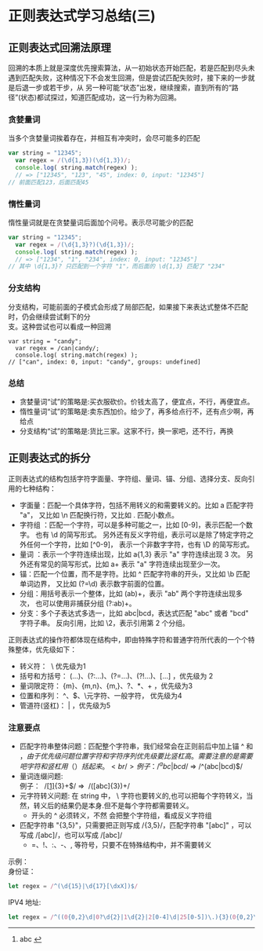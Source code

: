 # 正则表达式学习总结(三)

<a name="75bd7523"></a>
## 正则表达式回溯法原理

回溯的本质上就是深度优先搜索算法，从一初始状态开始匹配，若是匹配到尽头未遇到匹配失败，这种情况下不会发生回溯，但是尝试匹配失败时，接下来的一步就是后退一步或若干步，从 另一种可能“状态”出发，继续搜索，直到所有的“路径”(状态)都试探过，知道匹配成功，这一行为称为回溯。

<a name="f7d98826"></a>
### 贪婪量词

当多个贪婪量词挨着存在，并相互有冲突时，会尽可能多的匹配

```javascript
var string = "12345";
  var regex = /(\d{1,3})(\d{1,3})/;
  console.log( string.match(regex) );
  // => ["12345", "123", "45", index: 0, input: "12345"]
// 前面匹配123，后面匹配45
```

<a name="b81eec3b"></a>
### 惰性量词

惰性量词就是在贪婪量词后面加个问号。表示尽可能少的匹配

```javascript
var string = "12345";
  var regex = /(\d{1,3}?)(\d{1,3})/;
  console.log( string.match(regex) );
  // => ["1234", "1", "234", index: 0, input: "12345"]
// 其中 \d{1,3}? 只匹配到一个字符 "1"，而后面的 \d{1,3} 匹配了 "234"
```

<a name="d3e31548"></a>
### 分支结构

分支结构，可能前面的子模式会形成了局部匹配，如果接下来表达式整体不匹配时，仍会继续尝试剩下的分<br />支。这种尝试也可以看成一种回溯

```
var string = "candy";
  var regex = /can|candy/;
  console.log( string.match(regex) );
// ["can", index: 0, input: "candy", groups: undefined]
```

<a name="25f9c7fa"></a>
### 总结

- 贪婪量词“试”的策略是:买衣服砍价。价钱太高了，便宜点，不行，再便宜点。
- 惰性量词“试”的策略是:卖东西加价。给少了，再多给点行不，还有点少啊，再给点
- 分支结构“试”的策略是:货比三家。这家不行，换一家吧，还不行，再换

<a name="d4ff0f31"></a>
## 正则表达式的拆分

正则表达式的结构包括字符字面量、字符组、量词、锚、分组、选择分支、反向引用的七种结构：

- 字面量：匹配一个具体字符，包括不用转义的和需要转义的。比如 a 匹配字符 "a"， 又比如 \n 匹配换行符，又比如 . 匹配小数点。
- 字符组 ：匹配一个字符，可以是多种可能之一，比如 [0-9]，表示匹配一个数字。 也有 \d 的简写形式。 另外还有反义字符组，表示可以是除了特定字符之外任何一个字符，比如 [^0-9]， 表示一个非数字字符，也有 \D 的简写形式。
- 量词 ：表示一个字符连续出现，比如 a{1,3} 表示 "a" 字符连续出现 3 次。 另外还有常见的简写形式，比如 a+ 表示 "a" 字符连续出现至少一次。
- 锚：匹配一个位置，而不是字符。比如 ^ 匹配字符串的开头，又比如 \b 匹配单词边界， 又比如 (?=\d) 表示数字前面的位置。
- 分组：用括号表示一个整体，比如 (ab)+，表示 "ab" 两个字符连续出现多次， 也可以使用非捕获分组 (?:ab)+。
- 分支：多个子表达式多选一，比如 abc|bcd，表达式匹配 "abc" 或者 "bcd" 字符子串。 反向引用，比如 \2，表示引用第 2 个分组。

正则表达式的操作符都体现在结构中，即由特殊字符和普通字符所代表的一个个特殊整体，优先级如下：

- 转义符：  \ 优先级为1
- 括号和方括号： (...)、(?:...)、(?=...)、(?!...)、[...] ，优先级为 2
- 量词限定符： {m}、{m,n}、{m,}、?、*、+ ，优先级为3
- 位置和序列： ^、$、\元字符、一般字符， 优先级为4
- 管道符(竖杠)： | ，优先级为5

<a name="5d0a9605"></a>
### 注意要点

- 匹配字符串整体问题：匹配整个字符串，我们经常会在正则前后中加上锚 ^ 和 $，由于优先级问题位置字符和字符序列优先级要比竖杠高。需要注意的是需要吧字符和竖杠用（）括起来。<br />
例子：/^abc|bcd$/ => /^(abc|bcd)$/
- 量词连缀问题:<br />
例子：  /[[1]](#fn1){3}+$/ =>  /([abc]{3})+/
- 元字符转义问题: 在 string 中， \ 字符也要转义的,也可以把每个字符转义，当然，转义后的结果仍是本身.但不是每个字符都需要转义。
  - 开头的 ^ 必须转义，不然 会把整个字符组，看成反义字符组
- 匹配字符串 "{3,5}"，只需要把正则写成 /{3,5}/，匹配字符串 "[abc]" ，可以写成 /[abc]/，也可以写成 /[abc]/
  - =、!、:、-、, 等符号，只要不在特殊结构中，并不需要转义

示例：<br />身份证：

```javascript
let regex = /^(\d{15}|\d{17}[\dxX])$/
```

IPV4 地址:

```javascript
let regex = /^((0{0,2}\d|0?\d{2}|1\d{2}|2[0-4]\d|25[0-5])\.){3}(0{0,2}\d|0?\d{2}|1\d{2}|2[0-4]\d|25[0-5])$/
```

---


1. abc [↩︎](#fnref1)
